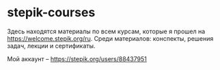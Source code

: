 # stepik-courses

Здесь находятся материалы по всем курсам, которые я прошел на https://welcome.stepik.org/ru. Среди материалов: конспекты, решения задач, лекции и сертификаты.

Мой аккаунт – https://stepik.org/users/88437951
